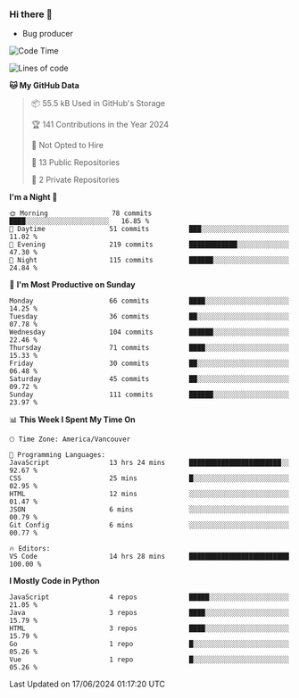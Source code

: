 ### Hi there 👋
* Bug producer


<!--START_SECTION:waka-->
![Code Time](http://img.shields.io/badge/Code%20Time-1%2C312%20hrs%2018%20mins-blue)

![Lines of code](https://img.shields.io/badge/From%20Hello%20World%20I%27ve%20Written-244.2%20thousand%20lines%20of%20code-blue)

**🐱 My GitHub Data** 

> 📦 55.5 kB Used in GitHub's Storage 
 > 
> 🏆 141 Contributions in the Year 2024
 > 
> 🚫 Not Opted to Hire
 > 
> 📜 13 Public Repositories 
 > 
> 🔑 2 Private Repositories 
 > 
**I'm a Night 🦉** 

```text
🌞 Morning                78 commits          ████░░░░░░░░░░░░░░░░░░░░░   16.85 % 
🌆 Daytime                51 commits          ███░░░░░░░░░░░░░░░░░░░░░░   11.02 % 
🌃 Evening                219 commits         ████████████░░░░░░░░░░░░░   47.30 % 
🌙 Night                  115 commits         ██████░░░░░░░░░░░░░░░░░░░   24.84 % 
```
📅 **I'm Most Productive on Sunday** 

```text
Monday                   66 commits          ████░░░░░░░░░░░░░░░░░░░░░   14.25 % 
Tuesday                  36 commits          ██░░░░░░░░░░░░░░░░░░░░░░░   07.78 % 
Wednesday                104 commits         ██████░░░░░░░░░░░░░░░░░░░   22.46 % 
Thursday                 71 commits          ████░░░░░░░░░░░░░░░░░░░░░   15.33 % 
Friday                   30 commits          ██░░░░░░░░░░░░░░░░░░░░░░░   06.48 % 
Saturday                 45 commits          ██░░░░░░░░░░░░░░░░░░░░░░░   09.72 % 
Sunday                   111 commits         ██████░░░░░░░░░░░░░░░░░░░   23.97 % 
```


📊 **This Week I Spent My Time On** 

```text
🕑︎ Time Zone: America/Vancouver

💬 Programming Languages: 
JavaScript               13 hrs 24 mins      ███████████████████████░░   92.67 % 
CSS                      25 mins             █░░░░░░░░░░░░░░░░░░░░░░░░   02.95 % 
HTML                     12 mins             ░░░░░░░░░░░░░░░░░░░░░░░░░   01.47 % 
JSON                     6 mins              ░░░░░░░░░░░░░░░░░░░░░░░░░   00.79 % 
Git Config               6 mins              ░░░░░░░░░░░░░░░░░░░░░░░░░   00.77 % 

🔥 Editors: 
VS Code                  14 hrs 28 mins      █████████████████████████   100.00 % 
```

**I Mostly Code in Python** 

```text
JavaScript               4 repos             █████░░░░░░░░░░░░░░░░░░░░   21.05 % 
Java                     3 repos             ████░░░░░░░░░░░░░░░░░░░░░   15.79 % 
HTML                     3 repos             ████░░░░░░░░░░░░░░░░░░░░░   15.79 % 
Go                       1 repo              █░░░░░░░░░░░░░░░░░░░░░░░░   05.26 % 
Vue                      1 repo              █░░░░░░░░░░░░░░░░░░░░░░░░   05.26 % 
```




 Last Updated on 17/06/2024 01:17:20 UTC
<!--END_SECTION:waka-->
